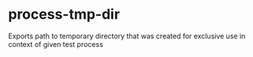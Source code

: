 # process-tmp-dir

Exports path to temporary directory that was created for exclusive use in context of given test process
